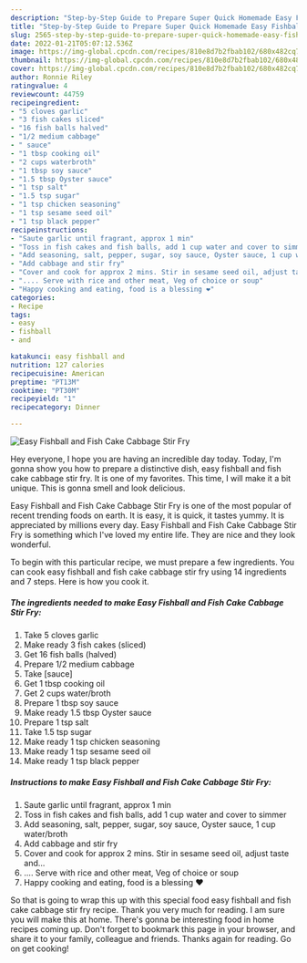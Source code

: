 ```yaml
---
description: "Step-by-Step Guide to Prepare Super Quick Homemade Easy Fishball and Fish Cake Cabbage Stir Fry"
title: "Step-by-Step Guide to Prepare Super Quick Homemade Easy Fishball and Fish Cake Cabbage Stir Fry"
slug: 2565-step-by-step-guide-to-prepare-super-quick-homemade-easy-fishball-and-fish-cake-cabbage-stir-fry
date: 2022-01-21T05:07:12.536Z
image: https://img-global.cpcdn.com/recipes/810e8d7b2fbab102/680x482cq70/easy-fishball-and-fish-cake-cabbage-stir-fry-recipe-main-photo.jpg
thumbnail: https://img-global.cpcdn.com/recipes/810e8d7b2fbab102/680x482cq70/easy-fishball-and-fish-cake-cabbage-stir-fry-recipe-main-photo.jpg
cover: https://img-global.cpcdn.com/recipes/810e8d7b2fbab102/680x482cq70/easy-fishball-and-fish-cake-cabbage-stir-fry-recipe-main-photo.jpg
author: Ronnie Riley
ratingvalue: 4
reviewcount: 44759
recipeingredient:
- "5 cloves garlic"
- "3 fish cakes sliced"
- "16 fish balls halved"
- "1/2 medium cabbage"
- " sauce"
- "1 tbsp cooking oil"
- "2 cups waterbroth"
- "1 tbsp soy sauce"
- "1.5 tbsp Oyster sauce"
- "1 tsp salt"
- "1.5 tsp sugar"
- "1 tsp chicken seasoning"
- "1 tsp sesame seed oil"
- "1 tsp black pepper"
recipeinstructions:
- "Saute garlic until fragrant, approx 1 min"
- "Toss in fish cakes and fish balls, add 1 cup water and cover to simmer"
- "Add seasoning, salt, pepper, sugar, soy sauce, Oyster sauce, 1 cup water/broth"
- "Add cabbage and stir fry"
- "Cover and cook for approx 2 mins. Stir in sesame seed oil, adjust taste and..."
- ".... Serve with rice and other meat, Veg of choice or soup"
- "Happy cooking and eating, food is a blessing ❤️"
categories:
- Recipe
tags:
- easy
- fishball
- and

katakunci: easy fishball and 
nutrition: 127 calories
recipecuisine: American
preptime: "PT13M"
cooktime: "PT30M"
recipeyield: "1"
recipecategory: Dinner

---
```



![Easy Fishball and Fish Cake Cabbage Stir Fry](https://img-global.cpcdn.com/recipes/810e8d7b2fbab102/680x482cq70/easy-fishball-and-fish-cake-cabbage-stir-fry-recipe-main-photo.jpg)

Hey everyone, I hope you are having an incredible day today. Today, I'm gonna show you how to prepare a distinctive dish, easy fishball and fish cake cabbage stir fry. It is one of my favorites. This time, I will make it a bit unique. This is gonna smell and look delicious.



Easy Fishball and Fish Cake Cabbage Stir Fry is one of the most popular of recent trending foods on earth. It is easy, it is quick, it tastes yummy. It is appreciated by millions every day. Easy Fishball and Fish Cake Cabbage Stir Fry is something which I've loved my entire life. They are nice and they look wonderful.


To begin with this particular recipe, we must prepare a few ingredients. You can cook easy fishball and fish cake cabbage stir fry using 14 ingredients and 7 steps. Here is how you cook it.

<!--inarticleads1-->

##### The ingredients needed to make Easy Fishball and Fish Cake Cabbage Stir Fry:

1. Take 5 cloves garlic
1. Make ready 3 fish cakes (sliced)
1. Get 16 fish balls (halved)
1. Prepare 1/2 medium cabbage
1. Take  [sauce]
1. Get 1 tbsp cooking oil
1. Get 2 cups water/broth
1. Prepare 1 tbsp soy sauce
1. Make ready 1.5 tbsp Oyster sauce
1. Prepare 1 tsp salt
1. Take 1.5 tsp sugar
1. Make ready 1 tsp chicken seasoning
1. Make ready 1 tsp sesame seed oil
1. Make ready 1 tsp black pepper




<!--inarticleads2-->

##### Instructions to make Easy Fishball and Fish Cake Cabbage Stir Fry:

1. Saute garlic until fragrant, approx 1 min
1. Toss in fish cakes and fish balls, add 1 cup water and cover to simmer
1. Add seasoning, salt, pepper, sugar, soy sauce, Oyster sauce, 1 cup water/broth
1. Add cabbage and stir fry
1. Cover and cook for approx 2 mins. Stir in sesame seed oil, adjust taste and...
1. .... Serve with rice and other meat, Veg of choice or soup
1. Happy cooking and eating, food is a blessing ❤️




So that is going to wrap this up with this special food easy fishball and fish cake cabbage stir fry recipe. Thank you very much for reading. I am sure you will make this at home. There's gonna be interesting food in home recipes coming up. Don't forget to bookmark this page in your browser, and share it to your family, colleague and friends. Thanks again for reading. Go on get cooking!
